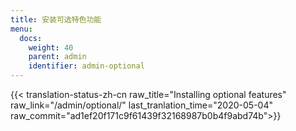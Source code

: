 ```yaml
---
title: 安装可选特色功能
menu:
  docs:
    weight: 40
    parent: admin
    identifier: admin-optional
---
```


{{< translation-status-zh-cn raw_title="Installing optional features" raw_link="/admin/optional/" last_tranlation_time="2020-05-04" raw_commit="ad1ef20f171c9f61439f32168987b0b4f9abd74b">}}
